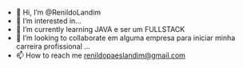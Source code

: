 - 👋 Hi, I’m @RenildoLandim
- 👀 I’m interested in...
- 🌱 I’m currently learning  JAVA e ser um FULLSTACK 
- 💞️ I’m looking to collaborate em alguma empresa para iniciar minha carreira profissional ...
- 📫 How to reach me renildopaeslandim@gmail.com

<!---
RenildoLandim/RenildoLandim is a ✨ special ✨ repository because its `README.md` (this file) appears on your GitHub profile.
You can click the Preview link to take a look at your changes.
--->
